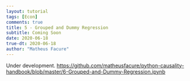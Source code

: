 ```yaml
---
layout: tutorial
tags: [Econ]
comments: true
title: 5 - Grouped and Dummy Regression
subtitle: Coming Soon
date: 2020-06-18
true-dt: 2020-06-18
author: "Matheus Facure"
---
```


Under development. https://github.com/matheusfacure/python-causality-handbook/blob/master/6-Grouped-and-Dummy-Regression.ipynb
